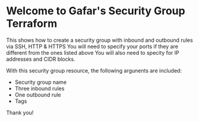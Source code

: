 # Welcome to Gafar's Security Group Terraform
This shows how to create a security group with inbound and outbound rules via SSH, HTTP & HTTPS
You will need to specify your ports if they are different from the ones listed above
You will also need to specity for IP addresses and CIDR blocks.

With this security group resource, the following argunents are included:
 - Security group name
 - Three inbound rules
 - One outbound rule
 - Tags

Thank you!
